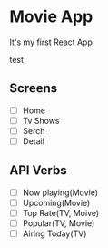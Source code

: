 # Movie App

It's my first React App

test

## Screens

- [ ] Home
- [ ] Tv Shows
- [ ] Serch
- [ ] Detail

## API Verbs

- [ ] Now playing(Movie)
- [ ] Upcoming(Movie)
- [ ] Top Rate(TV, Moive)
- [ ] Popular(TV, Movie)
- [ ] Airing Today(TV)
